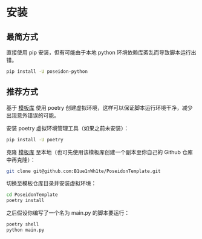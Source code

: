 # 安装

## 最简方式

直接使用 pip 安装，但有可能由于本地 python 环境依赖库紊乱而导致脚本运行出错。

```bash
pip install -U poseidon-python
```



## 推荐方式

基于 [模板库](https://github.com/B1ue1nWh1te/PoseidonTemplate) 使用 poetry 创建虚拟环境，这样可以保证脚本运行环境干净，减少出现意外错误的可能。

安装 poetry 虚拟环境管理工具（如果之前未安装）：

```bash
pip install -U poetry
```

克隆 [模板库](https://github.com/B1ue1nWh1te/PoseidonTemplate) 至本地（也可先使用该模板库创建一个副本至你自己的 Github 仓库中再克隆）：

```bash
git clone git@github.com:B1ue1nWh1te/PoseidonTemplate.git
```

切换至模板仓库目录并安装虚拟环境：

```bash
cd PoseidonTemplate
poetry install
```

之后假设你编写了一个名为 main.py 的脚本要运行：

```bash
poetry shell
python main.py
```

